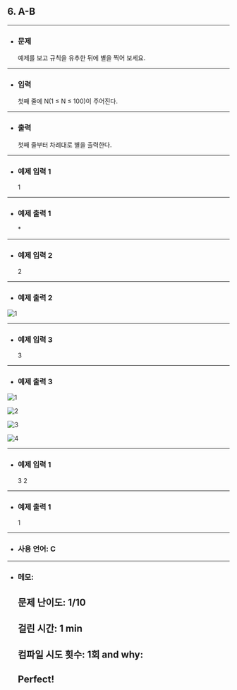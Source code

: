 ## 6. A-B

---

- ### 문제

  예제를 보고 규칙을 유추한 뒤에 별을 찍어 보세요.
  
---


- ### 입력

  첫째 줄에 N(1 ≤ N ≤ 100)이 주어진다.
---

- ### 출력

  첫째 줄부터 차례대로 별을 출력한다.

---
 
- ### 예제 입력 1 

  1

---

- ### 예제 출력 1 

  \*

---

- ### 예제 입력 2

  2

---

- ### 예제 출력 2

  
![1](https://user-images.githubusercontent.com/58179041/79100267-185a5000-7da1-11ea-948f-85479f5522f1.png)  

---

- ### 예제 입력 3 

  3

---

- ### 예제 출력 3 

  
![1](https://user-images.githubusercontent.com/58179041/79100267-185a5000-7da1-11ea-948f-85479f5522f1.png)

![2](https://user-images.githubusercontent.com/58179041/79100270-1bedd700-7da1-11ea-87cb-35dec14c4b3e.png)

![3](https://user-images.githubusercontent.com/58179041/79100277-1db79a80-7da1-11ea-8147-2d4430850a93.png)


![4](https://user-images.githubusercontent.com/58179041/79100282-2019f480-7da1-11ea-984e-7fa803f92df9.png)


---

- ### 예제 입력 1 

  3 2

---

- ### 예제 출력 1 

  1

---

- ### 사용 언어: C

---

- ### 메모:

  ## 문제 난이도: 1/10
  ## 걸린 시간: 1 min
  ## 컴파일 시도 횟수: 1회 and why:
  ## Perfect!
  
